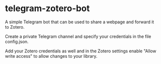 # telegram-zotero-bot

A simple Telegram bot that can be used to share a webpage and forward it to Zotero.

Create a private Telegram channel and specify your credentials in the file config.json.

Add your Zotero credentials as well and in the Zotero settings enable "Allow write access" to allow changes to your library.
